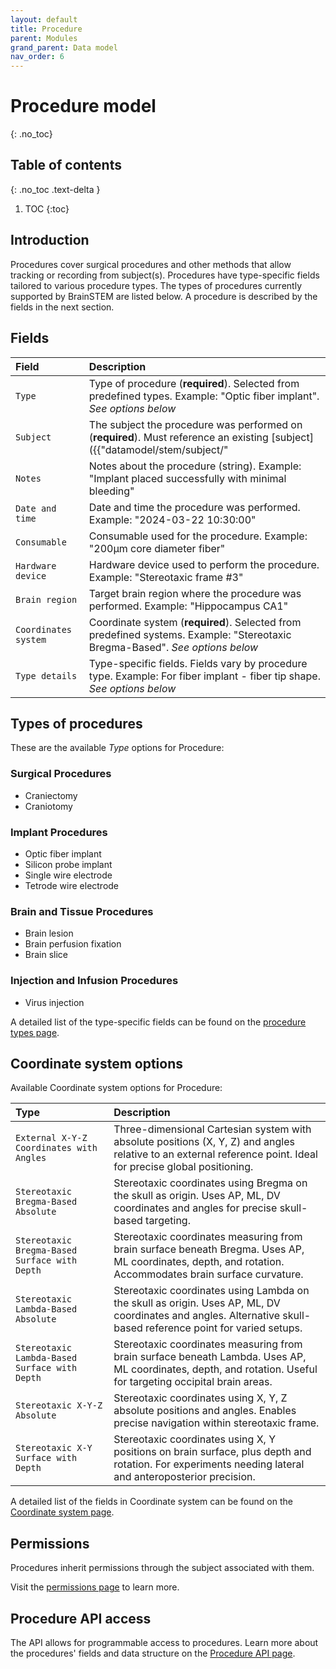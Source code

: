 ```yaml
---
layout: default
title: Procedure
parent: Modules
grand_parent: Data model
nav_order: 6
---
```


# Procedure model
{: .no_toc}

## Table of contents
{: .no_toc .text-delta }

1. TOC
{:toc}

## Introduction

Procedures cover surgical procedures and other methods that allow tracking or recording from subject(s). Procedures have type-specific fields tailored to various procedure types. The types of procedures currently supported by BrainSTEM are listed below. A procedure is described by the fields in the next section.

## Fields

| Field | Description |
|:------|:------------|
| `Type` | Type of procedure (**required**). Selected from predefined types. Example: "Optic fiber implant". *See options below* |
| `Subject` | The subject the procedure was performed on (**required**). Must reference an existing [subject]({{"datamodel/stem/subject/"|absolute_url}}). Example: "Mouse_01" |
| `Notes` | Notes about the procedure (string). Example: "Implant placed successfully with minimal bleeding" |
| `Date and time` | Date and time the procedure was performed. Example: "2024-03-22 10:30:00" |
| `Consumable` | Consumable used for the procedure. Example: "200µm core diameter fiber" |
| `Hardware device` | Hardware device used to perform the procedure. Example: "Stereotaxic frame #3" |
| `Brain region` | Target brain region where the procedure was performed. Example: "Hippocampus CA1" |
| `Coordinates system` | Coordinate system (**required**). Selected from predefined systems. Example: "Stereotaxic Bregma-Based". *See options below* |
| `Type details` | Type-specific fields. Fields vary by procedure type. Example: For fiber implant - fiber tip shape. *See options below* |

## Types of procedures

These are the available *Type* options for Procedure:

### Surgical Procedures
- Craniectomy
- Craniotomy

### Implant Procedures
- Optic fiber implant
- Silicon probe implant
- Single wire electrode
- Tetrode wire electrode

### Brain and Tissue Procedures
- Brain lesion
- Brain perfusion fixation
- Brain slice

### Injection and Infusion Procedures
- Virus injection

A detailed list of the type-specific fields can be found on the [procedure types page]({{"datamodel/schemas/procedures/"|absolute_url}}).

## Coordinate system options

Available Coordinate system options for Procedure:

| Type | Description |
|:-----|:------------|
| `External X-Y-Z Coordinates with Angles` | Three-dimensional Cartesian system with absolute positions (X, Y, Z) and angles relative to an external reference point. Ideal for precise global positioning. |
| `Stereotaxic Bregma-Based Absolute` | Stereotaxic coordinates using Bregma on the skull as origin. Uses AP, ML, DV coordinates and angles for precise skull-based targeting. |
| `Stereotaxic Bregma-Based Surface with Depth` | Stereotaxic coordinates measuring from brain surface beneath Bregma. Uses AP, ML coordinates, depth, and rotation. Accommodates brain surface curvature. |
| `Stereotaxic Lambda-Based Absolute` | Stereotaxic coordinates using Lambda on the skull as origin. Uses AP, ML, DV coordinates and angles. Alternative skull-based reference point for varied setups. |
| `Stereotaxic Lambda-Based Surface with Depth` | Stereotaxic coordinates measuring from brain surface beneath Lambda. Uses AP, ML coordinates, depth, and rotation. Useful for targeting occipital brain areas. |
| `Stereotaxic X-Y-Z Absolute` | Stereotaxic coordinates using X, Y, Z absolute positions and angles. Enables precise navigation within stereotaxic frame. |
| `Stereotaxic X-Y Surface with Depth` | Stereotaxic coordinates using X, Y positions on brain surface, plus depth and rotation. For experiments needing lateral and anteroposterior precision. |

A detailed list of the fields in Coordinate system can be found on the [Coordinate system page]({{"datamodel/schemas/coordinates/"|absolute_url}}).

## Permissions

Procedures inherit permissions through the subject associated with them.

Visit the [permissions page]({{"datamodel/permission/"|absolute_url}}) to learn more. 

## Procedure API access
The API allows for programmable access to procedures. Learn more about the procedures' fields and data structure on the [Procedure API page]({{"api/modules/procedure/"|absolute_url}}).
